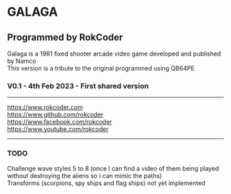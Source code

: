 # GALAGA
## Programmed by RokCoder

Galaga is a 1981 fixed shooter arcade video game developed and published by Namco \
This version is a tribute to the original programmed using QB64PE

### V0.1 - 4th Feb 2023 - First shared version

---

https://www.rokcoder.com \
https://www.github.com/rokcoder \
https://www.facebook.com/rokcoder \
https://www.youtube.com/rokcoder

---

### TODO
Challenge wave styles 5 to 8 (once I can find a video of them being played without destroying the aliens so I can mimic the paths) \
Transforms (scorpions, spy ships and flag ships) not yet implemented
